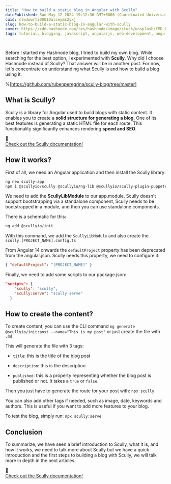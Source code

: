 ```yaml
---
title: "How to build a static blog in Angular with Scully"
datePublished: Sun May 12 2024 19:12:36 GMT+0000 (Coordinated Universal Time)
cuid: clw3wwrti00010alceyms2ykj
slug: how-to-build-a-static-blog-in-angular-with-scully
cover: https://cdn.hashnode.com/res/hashnode/image/stock/unsplash/fMD_Cru6OTk/upload/1839ce5e42b927af92e6a03dbb579c3f.jpeg
tags: tutorial, blogging, javascript, angularjs, web-development, angular, frontend-development

---
```


Before I started my Hashnode blog, I tried to build my own blog. While searching for the best option, I experimented with **Scully**. Why did I choose Hashnode instead of Scully? That answer will be in another post. For now, let's concentrate on understanding what Scully is and how to build a blog using it.

%[https://github.com/rubenperegrina/scully-blog/tree/master] 

## What is Scully?

Scully is a library for Angular used to build blogs with static content. It enables you to create a **solid structure for generating a blog**. One of its best features is generating a static HTML file for each route. This functionality significantly enhances rendering **speed and SEO**.

<div data-node-type="callout">
<div data-node-type="callout-emoji">🚀</div>
<div data-node-type="callout-text"><a target="_blank" rel="noopener noreferrer nofollow" href="https://scully.io/" style="pointer-events: none">Check out the Scully documentation!</a></div>
</div>

## How it works?

First of all, we need an Angular application and then install the Scully library:

```bash
ng new scully-app
npm i @scullyio/scully @scullyio/ng-lib @scullyio/scully-plugin-puppeteer
```

We need to add the **ScullyLibModule** to our app.module, Scully doesn't support bootstrapping via a standalone component, Scully needs to be bootstrapped in a module, and then you can use standalone components.

There is a schematic for this:

```typescript
ng add @scullyio/init
```

With this command, we add the `ScullyLibModule` and also create the `scully.[PROJECT_NAME].config.ts`

From Angular 14 onwards the `defaultProject` property has been deprecated from the angular.json. Scully needs this property, we need to configure it:

```json
{ "defaultProject": "[PROJECT_NAME]" }
```

Finally, we need to add some scripts to our package.json:

```json
"scripts": {
    "scully": "scully",
    "scully:serve": "scully serve"
  }
```

## How to create the content?

To create content, you can use the CLI command `ng generate @scullyio/init:post --name="This is my post"` or just create the file with `.md`

This will generate the file with 3 tags:

* `title`: this is the title of the blog post
    
* `description`: this is the description
    
* `published`: this is a property representing whether the blog post is published or not. It takes a `true` or `false`.
    

Then you just have to generate the route for your post with: `npx scully`

You can also add other tags if needed, such as image, date, keywords and authors. This is useful if you want to add more features to your blog.

To test the blog, simply run: `npx scully:serve`

## Conclusion

To summarize, we have seen a brief introduction to Scully, what it is, and how it works, we need to talk more about Scully but we have a quick introduction and the first steps to building a blog with Scully, we will talk more in depth in the next articles.

<div data-node-type="callout">
<div data-node-type="callout-emoji">🚀</div>
<div data-node-type="callout-text"><a target="_blank" rel="noopener noreferrer nofollow" href="https://scully.io/" style="pointer-events: none">Check out the Scully documentation!</a></div>
</div>